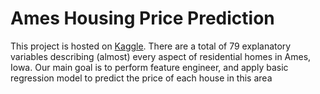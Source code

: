 # Ames Housing Price Prediction

This project is hosted on [Kaggle](https://www.kaggle.com/c/house-prices-advanced-regression-techniques).
There are a total of 79 explanatory variables describing (almost) every aspect of residential homes in Ames, Iowa. Our main goal is to perform feature engineer, and apply basic regression model to predict the price of each house in this area

